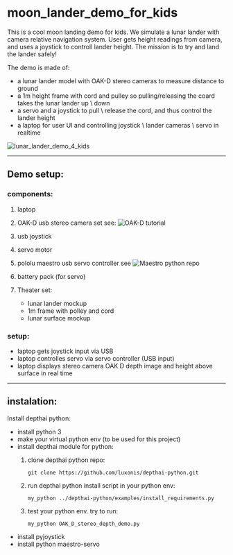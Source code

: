 # moon_lander_demo_for_kids
This is a cool moon landing demo for kids.
We simulate a lunar lander with camera relative navigation system.
User gets height readings from camera, and uses a joystick to controll lander height.
The mission is to try and land the lander safely!


The demo is made of:
- a lunar lander model with OAK-D stereo cameras to measure distance to ground
- a 1m height frame with cord and pulley so pulling/releasing the coard takes
the lunar lander up \ down
- a servo and a joystick to pull \ release the cord, and thus control
the lander height
- a laptop for user UI and controlling joystick \ lander cameras \ servo in realtime


![lunar_lander_demo_4_kids](https://user-images.githubusercontent.com/32566844/213310963-2004f37a-1c88-407b-a339-2b3ddd92da6f.png)

---

## Demo setup:

### components:

1) laptop 
2) OAK-D usb stereo camera set  see: ![OAK-D tutorial](https://github.com/luxonis/depthai)
2) usb joystick
3) servo motor
4) pololu maestro usb servo controller see  ![Maestro python repo](https://github.com/FRC4564/Maestro)
5) battery pack (for servo)
6) Theater set:

    - lunar lander mockup 
    - 1m frame with polley and cord
    - lunar surface mockup 


### setup:

- laptop gets joystick input via USB
- laptop controlles servo via servo controller (USB input)
- laptop displays stereo camera OAK D depth image and height above surface in real time


---

## instalation:

Install depthai python:

- install python 3
- make your virtual python env (to be used for this project)
- install depthai module for python:
  1. clone depthai python repo:

         git clone https://github.com/luxonis/depthai-python.git
  2. run depthai python install script in your python env:

         my_python ../depthai-python/examples/install_requirements.py

  3. test your python env. try to run:
  
         my_python OAK_D_stereo_depth_demo.py


- install pyjoystick
- install python maestro-servo




